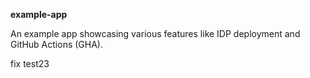 **example-app**

An example app showcasing various features like IDP deployment and GitHub Actions (GHA).

fix test23

